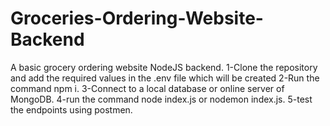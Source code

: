 # Groceries-Ordering-Website-Backend
A basic grocery ordering website NodeJS backend.
1-Clone the repository and add the required values in the .env file which will be created
2-Run the command npm i.
3-Connect to a local database or online server of MongoDB.
4-run the command node index.js or nodemon index.js.
5-test the endpoints using postmen.
